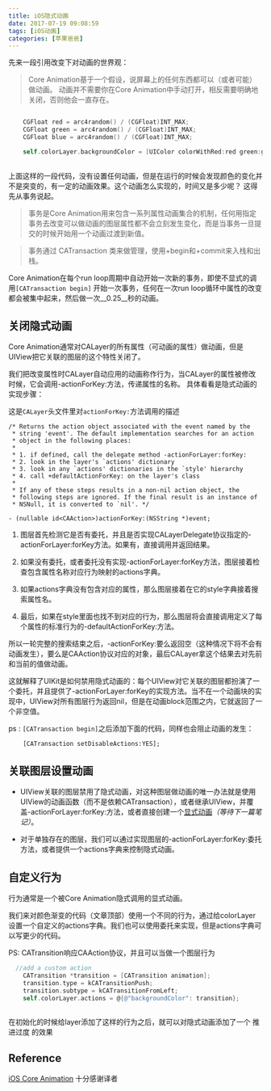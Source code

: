 ```yaml
---
title: iOS隐式动画
date: 2017-07-19 09:08:59
tags: [iOS动画]
categories: [苹果爸爸]
---
```


先来一段引用改变下对动画的世界观：
>Core Animation基于一个假设，说屏幕上的任何东西都可以（或者可能）做动画。 动画并不需要你在Core Animation中手动打开，相反需要明确地关闭，否则他会一直存在。

``` objectivec

 	CGFloat red = arc4random() / (CGFloat)INT_MAX;
    CGFloat green = arc4random() / (CGFloat)INT_MAX;
    CGFloat blue = arc4random() / (CGFloat)INT_MAX;

    self.colorLayer.backgroundColor = [UIColor colorWithRed:red green:green blue:blue alpha:1.0].CGColor;
    
```
上面这样的一段代码，没有设置任何动画，但是在运行的时候会发现颜色的变化并不是突变的，有一定的动画效果。这个动画怎么实现的，时间又是多少呢？ 这得先从事务说起。

<!--more-->

>事务是Core Animation用来包含一系列属性动画集合的机制，任何用指定事务去改变可以做动画的图层属性都不会立刻发生变化，而是当事务一旦提交的时候开始用一个动画过渡到新值。

>事务通过 CATransaction 类来做管理，使用+begin和+commit来入栈和出栈。

Core Animation在每个run loop周期中自动开始一次新的事务，即使不显式的调用`[CATransaction begin]` 开始一次事务，任何在一次run loop循环中属性的改变都会被集中起来，然后做一次__0.25__秒的动画。

## 关闭隐式动画

Core Animation通常对CALayer的所有属性（可动画的属性）做动画，但是UIView把它关联的图层的这个特性关闭了。

我们把改变属性时CALayer自动应用的动画称作行为，当CALayer的属性被修改时候，它会调用-actionForKey:方法，传递属性的名称。
具体看看是隐式动画的实现步骤：

这是`CALayer`头文件里对`actionForKey:`方法调用的描述

```
/* Returns the action object associated with the event named by the
 * string 'event'. The default implementation searches for an action
 * object in the following places:
 *
 * 1. if defined, call the delegate method -actionForLayer:forKey:
 * 2. look in the layer's `actions' dictionary
 * 3. look in any `actions' dictionaries in the `style' hierarchy
 * 4. call +defaultActionForKey: on the layer's class
 *
 * If any of these steps results in a non-nil action object, the
 * following steps are ignored. If the final result is an instance of
 * NSNull, it is converted to `nil'. */

- (nullable id<CAAction>)actionForKey:(NSString *)event;
```

1. 图层首先检测它是否有委托，并且是否实现CALayerDelegate协议指定的-actionForLayer:forKey方法。如果有，直接调用并返回结果。

2. 如果没有委托，或者委托没有实现-actionForLayer:forKey方法，图层接着检查包含属性名称对应行为映射的actions字典。

3. 如果actions字典没有包含对应的属性，那么图层接着在它的style字典接着搜索属性名。

4. 最后，如果在style里面也找不到对应的行为，那么图层将会直接调用定义了每个属性的标准行为的-defaultActionForKey:方法。

所以一轮完整的搜索结束之后，-actionForKey:要么返回空（这种情况下将不会有动画发生），要么是CAAction协议对应的对象，最后CALayer拿这个结果去对先前和当前的值做动画。

这就解释了UIKit是如何禁用隐式动画的：每个UIView对它关联的图层都扮演了一个委托，并且提供了-actionForLayer:forKey的实现方法。当不在一个动画块的实现中，UIView对所有图层行为返回nil，但是在动画block范围之内，它就返回了一个非空值。


ps : `[CATransaction begin]`之后添加下面的代码，同样也会阻止动画的发生：

		[CATransaction setDisableActions:YES];

## 关联图层设置动画

* UIView关联的图层禁用了隐式动画，对这种图层做动画的唯一办法就是使用UIView的动画函数（而不是依赖CATransaction），或者继承UIView，并覆盖-actionForLayer:forKey:方法，或者直接创建一个[显式动画]()_（等待下一篇笔记）_。


* 对于单独存在的图层，我们可以通过实现图层的-actionForLayer:forKey:委托方法，或者提供一个actions字典来控制隐式动画。 

## 自定义行为

行为通常是一个被Core Animation隐式调用的显式动画。


我们来对颜色渐变的代码（文章顶部）使用一个不同的行为，通过给colorLayer设置一个自定义的actions字典。我们也可以使用委托来实现，但是actions字典可以写更少的代码。

PS: CATransition响应CAAction协议，并且可以当做一个图层行为

``` objectivec
  //add a custom action
    CATransition *transition = [CATransition animation];
    transition.type = kCATransitionPush;
    transition.subtype = kCATransitionFromLeft;
    self.colorLayer.actions = @{@"backgroundColor": transition};
    
```

在初始化的时候给layer添加了这样的行为之后，就可以对隐式动画添加了一个 推进过度 的效果

## Reference

[iOS Core Animation](https://zsisme.gitbooks.io/ios-/content/chapter7/layer-actions.html) 十分感谢译者


